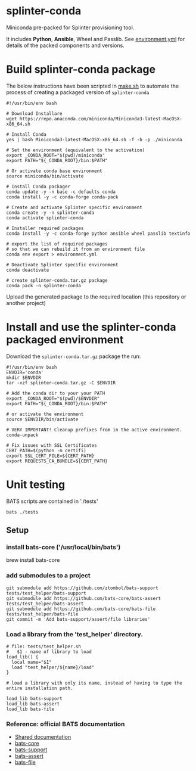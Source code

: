 # splinter-conda
Miniconda pre-packed for Splinter provisioning tool.

It includes **Python**, **Ansible**, Wheel and Passlib. See [environment.yml](./environment.yml) for details of the packed components and versions.

# Build splinter-conda package

The below instructions have been scripted in [make.sh](./make.sh) to automate the process of creating a packaged version of `splinter-conda`

    #!/usr/bin/env bash

    # Download Installare
    wget https://repo.anaconda.com/miniconda/Miniconda3-latest-MacOSX-x86_64.sh

    # Install Conda
    yes | bash Miniconda3-latest-MacOSX-x86_64.sh -f -b -p ./miniconda

    # Set the environment (equivalent to the activation)
    export _CONDA_ROOT="$(pwd)/miniconda"
    export PATH="${_CONDA_ROOT}/bin:$PATH"

    # Or activate conda base environment
    source miniconda/bin/activate

    # Install Conda packager
    conda update -y -n base -c defaults conda
    conda install -y -c conda-forge conda-pack

    # Create and activate Splinter specific environment
    conda create -y -n splinter-conda
    conda activate splinter-conda

    # Installer required packages
    conda install -y -c conda-forge python ansible wheel passlib textinfo

    # export the list of required packages
    # so that we can rebuild it from an environment file
    conda env export > environment.yml

    # Deactivate Splinter specific environment
    conda deactivate

    # create splinter-conda.tar.gz package
    conda pack -n splinter-conda

Upload the generated package to the required location (this repository or another project)

# Install and use the splinter-conda packaged environment

Download the `splinter-conda.tar.gz` package the run:

    #!/usr/bin/env bash
    ENVDIR='conda'
    mkdir $ENVDIR
    tar -xzf splinter-conda.tar.gz -C $ENVDIR

    # Add the conda dir to your your PATH
    export _CONDA_ROOT="$(pwd)/$ENVDIR"
    export PATH="${_CONDA_ROOT}/bin:$PATH"

    # or activate the environment
    source $ENVDIR/bin/activate

    # VERY IMPORTANT! Cleanup prefixes from in the active environment.
    conda-unpack

    # Fix issues with SSL Certificates
    CERT_PATH=$(python -m certifi)
    export SSL_CERT_FILE=${CERT_PATH}
    export REQUESTS_CA_BUNDLE=${CERT_PATH}

# Unit testing

BATS scripts are contained in './tests'

    bats ./tests

## Setup

### install bats-core ('/usr/local/bin/bats')
brew install bats-core
### add submodules to a project
    git submodule add https://github.com/ztombol/bats-support tests/test_helper/bats-support
    git submodule add https://github.com/bats-core/bats-assert  tests/test_helper/bats-assert
    git submodule add https://github.com/bats-core/bats-file  tests/test_helper/bats-file
    git commit -m 'Add bats-support/assert/file libraries'

### Load a library from the 'test_helper' directory.
    # file: tests/test_helper.sh
    #   $1 - name of library to load
    load_lib() {
      local name="$1"
      load "test_helper/${name}/load"
    }

    # load a library with only its name, instead of having to type the entire installation path.

    load_lib bats-support
    load_lib bats-assert
    load_lib bats-file

### Reference: official BATS documentation

* [Shared documentation](https://github.com/ztombol/bats-docs)
* [bats-core](https://github.com/bats-core/bats-core)
* [bats-support](https://github.com/bats-core/bats-support)
* [bats-assert](https://github.com/bats-core/bats-assert)
* [bats-file](https://github.com/bats-core/bats-file)
